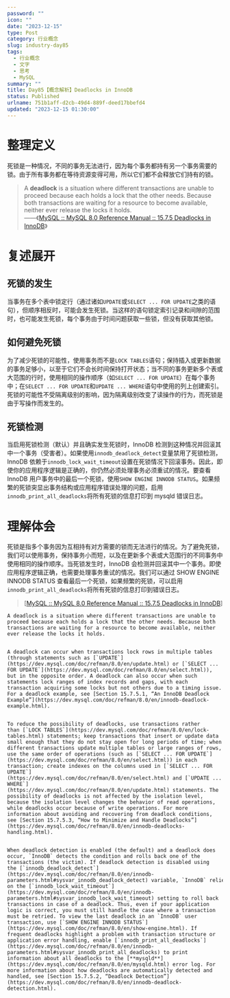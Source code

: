 ```yaml
---
password: ""
icon: ""
date: "2023-12-15"
type: Post
category: 行业概念
slug: industry-day85
tags:
  - 行业概念
  - 文字
  - 思考
  - MySQL
summary: ""
title: Day85【概念解析】Deadlocks in InnoDB
status: Published
urlname: 751b1aff-d2cb-49d4-889f-deed17bbefd4
updated: "2023-12-15 01:30:00"
---
```


# 整理定义

死锁是一种情况，不同的事务无法进行，因为每个事务都持有另一个事务需要的锁。由于所有事务都在等待资源变得可用，所以它们都不会释放它们持有的锁。

> A **deadlock** is a situation where different transactions are unable to proceed because each holds a lock that the other needs. Because both transactions are waiting for a resource to become available, neither ever release the locks it holds.  
> ——《[MySQL :: MySQL 8.0 Reference Manual :: 15.7.5 Deadlocks in InnoDB](https://dev.mysql.com/doc/refman/8.0/en/innodb-deadlocks.html)》

# 复述展开

## 死锁的发生

当事务在多个表中锁定行（通过诸如`UPDATE`或`SELECT ... FOR UPDATE`之类的语句），但顺序相反时，可能会发生死锁。当这样的语句锁定索引记录和间隙的范围时，也可能发生死锁，每个事务由于时间问题获取一些锁，但没有获取其他锁。

## 如何避免死锁

为了减少死锁的可能性，使用事务而不是`LOCK TABLES`语句；保持插入或更新数据的事务足够小，以至于它们不会长时间保持打开状态；当不同的事务更新多个表或大范围的行时，使用相同的操作顺序（如`SELECT ... FOR UPDATE`）在每个事务中；在`SELECT ... FOR UPDATE`和`UPDATE ... WHERE`语句中使用的列上创建索引。死锁的可能性不受隔离级别的影响，因为隔离级别改变了读操作的行为，而死锁是由于写操作而发生的。

## 死锁检测

当启用死锁检测（默认）并且确实发生死锁时，InnoDB 检测到这种情况并回滚其中一个事务（受害者）。如果使用`innodb_deadlock_detect`变量禁用了死锁检测，InnoDB 依赖于`innodb_lock_wait_timeout`设置在死锁情况下回滚事务。因此，即使你的应用程序逻辑是正确的，你仍然必须处理事务必须重试的情况。要查看 InnoDB 用户事务中的最后一个死锁，使用`SHOW ENGINE INNODB STATUS`。如果频繁的死锁突显出事务结构或应用程序错误处理的问题，启用`innodb_print_all_deadlocks`将所有死锁的信息打印到 mysqld 错误日志。

# 理解体会

死锁是指多个事务因为互相持有对方需要的锁而无法进行的情况。为了避免死锁，我们可以使用事务，保持事务小而短，以及在更新多个表或大范围行的不同事务中使用相同的操作顺序。当死锁发生时，InnoDB 会检测并回滚其中一个事务。即使应用程序逻辑正确，也需要处理事务重试的情况。我们可以通过 SHOW ENGINE INNODB STATUS 查看最后一个死锁，如果频繁的死锁，可以启用`innodb_print_all_deadlocks`将所有死锁的信息打印到错误日志。

> [[MySQL :: MySQL 8.0 Reference Manual :: 15.7.5 Deadlocks in InnoDB](https://dev.mysql.com/doc/refman/8.0/en/innodb-deadlocks.html)]

    A deadlock is a situation where different transactions are unable to proceed because each holds a lock that the other needs. Because both transactions are waiting for a resource to become available, neither ever release the locks it holds.


    A deadlock can occur when transactions lock rows in multiple tables (through statements such as [`UPDATE`](https://dev.mysql.com/doc/refman/8.0/en/update.html) or [`SELECT ... FOR UPDATE`](https://dev.mysql.com/doc/refman/8.0/en/select.html)), but in the opposite order. A deadlock can also occur when such statements lock ranges of index records and gaps, with each transaction acquiring some locks but not others due to a timing issue. For a deadlock example, see [Section 15.7.5.1, “An InnoDB Deadlock Example”](https://dev.mysql.com/doc/refman/8.0/en/innodb-deadlock-example.html).


    To reduce the possibility of deadlocks, use transactions rather than [`LOCK TABLES`](https://dev.mysql.com/doc/refman/8.0/en/lock-tables.html) statements; keep transactions that insert or update data small enough that they do not stay open for long periods of time; when different transactions update multiple tables or large ranges of rows, use the same order of operations (such as [`SELECT ... FOR UPDATE`](https://dev.mysql.com/doc/refman/8.0/en/select.html)) in each transaction; create indexes on the columns used in [`SELECT ... FOR UPDATE`](https://dev.mysql.com/doc/refman/8.0/en/select.html) and [`UPDATE ... WHERE`](https://dev.mysql.com/doc/refman/8.0/en/update.html) statements. The possibility of deadlocks is not affected by the isolation level, because the isolation level changes the behavior of read operations, while deadlocks occur because of write operations. For more information about avoiding and recovering from deadlock conditions, see [Section 15.7.5.3, “How to Minimize and Handle Deadlocks”](https://dev.mysql.com/doc/refman/8.0/en/innodb-deadlocks-handling.html).


    When deadlock detection is enabled (the default) and a deadlock does occur, `InnoDB` detects the condition and rolls back one of the transactions (the victim). If deadlock detection is disabled using the [`innodb_deadlock_detect`](https://dev.mysql.com/doc/refman/8.0/en/innodb-parameters.html#sysvar_innodb_deadlock_detect) variable, `InnoDB` relies on the [`innodb_lock_wait_timeout`](https://dev.mysql.com/doc/refman/8.0/en/innodb-parameters.html#sysvar_innodb_lock_wait_timeout) setting to roll back transactions in case of a deadlock. Thus, even if your application logic is correct, you must still handle the case where a transaction must be retried. To view the last deadlock in an `InnoDB` user transaction, use [`SHOW ENGINE INNODB STATUS`](https://dev.mysql.com/doc/refman/8.0/en/show-engine.html). If frequent deadlocks highlight a problem with transaction structure or application error handling, enable [`innodb_print_all_deadlocks`](https://dev.mysql.com/doc/refman/8.0/en/innodb-parameters.html#sysvar_innodb_print_all_deadlocks) to print information about all deadlocks to the [**mysqld**](https://dev.mysql.com/doc/refman/8.0/en/mysqld.html) error log. For more information about how deadlocks are automatically detected and handled, see [Section 15.7.5.2, “Deadlock Detection”](https://dev.mysql.com/doc/refman/8.0/en/innodb-deadlock-detection.html).
